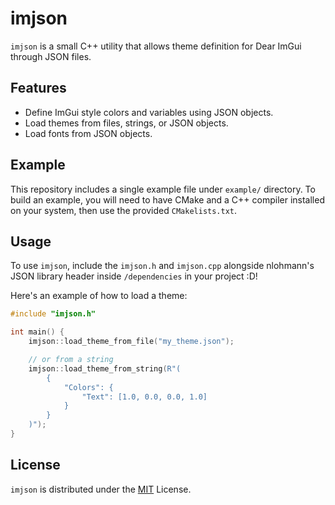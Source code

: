 # imjson

`imjson` is a small C++ utility that allows theme definition for Dear ImGui through JSON files.

## Features

- Define ImGui style colors and variables using JSON objects.
- Load themes from files, strings, or JSON objects.
- Load fonts from JSON objects.

## Example

This repository includes a single example file under `example/` directory.
To build an example, you will need to have CMake and a C++ compiler installed on your system, then use the provided `CMakelists.txt`.

## Usage

To use `imjson`, include the `imjson.h` and `imjson.cpp`  alongside nlohmann's JSON library header inside `/dependencies` in your project :D!

Here's an example of how to load a theme:

```cpp
#include "imjson.h"

int main() {
    imjson::load_theme_from_file("my_theme.json");

    // or from a string
    imjson::load_theme_from_string(R"(
		{
			"Colors": {
				"Text": [1.0, 0.0, 0.0, 1.0]
			}
		}
	)");
}
```

## License

`imjson` is distributed under the [MIT](LICENSE.md) License.
